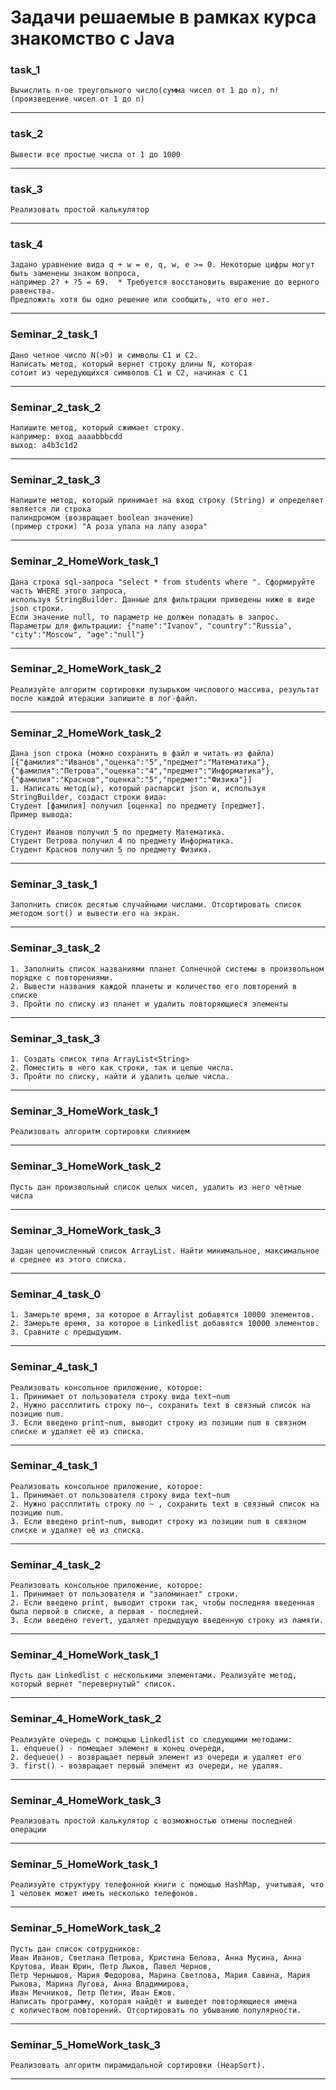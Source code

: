 # Задачи решаемые в рамках курса знакомство с Java

### task_1
    Вычислить n-ое треугольного число(сумма чисел от 1 до n), n! (произведение чисел от 1 до n)
***

### task_2
    Вывести все простые числа от 1 до 1000
***

### task_3
    Реализовать простой калькулятор
***

### task_4
    Задано уравнение вида q + w = e, q, w, e >= 0. Некоторые цифры могут быть заменены знаком вопроса,
    например 2? + ?5 = 69.  * Требуется восстановить выражение до верного равенства.
    Предложить хотя бы одно решение или сообщить, что его нет.
***

### Seminar_2_task_1
    Дано четное число N(>0) и символы C1 и C2.
    Написать метод, который вернет строку длины N, которая
    сотоит из чередующихся символов C1 и C2, начиная с C1
***

### Seminar_2_task_2
    Напишите метод, который сжимает строку.
    например: вход aaaabbbcdd
    выход: a4b3c1d2
***

### Seminar_2_task_3
    Напишите метод, который принимает на вход строку (String) и определяет является ли строка 
    палиндромом (возвращает boolean значение)
    (пример строки) "А роза упала на лапу азора"
***

###  Seminar_2_HomeWork_task_1
    Дана строка sql-запроса "select * from students where ". Сформируйте часть WHERE этого запроса,
    используя StringBuilder. Данные для фильтрации приведены ниже в виде json строки.
    Если значение null, то параметр не должен попадать в запрос.
    Параметры для фильтрации: {"name":"Ivanov", "country":"Russia", "city":"Moscow", "age":"null"}
***

###  Seminar_2_HomeWork_task_2
    Реализуйте алгоритм сортировки пузырьком числового массива, результат после каждой итерации запишите в лог-файл.
***

###  Seminar_2_HomeWork_task_2
    Дана json строка (можно сохранить в файл и читать из файла) [{"фамилия":"Иванов","оценка":"5","предмет":"Математика"},{"фамилия":"Петрова","оценка":"4","предмет":"Информатика"},
    {"фамилия":"Краснов","оценка":"5","предмет":"Физика"}]
    1. Написать метод(ы), который распарсит json и, используя StringBuilder, создаст строки вида:
    Студент [фамилия] получил [оценка] по предмету [предмет].
    Пример вывода:

    Студент Иванов получил 5 по предмету Математика.
    Студент Петрова получил 4 по предмету Информатика.
    Студент Краснов получил 5 по предмету Физика.

***

### Seminar_3_task_1
    Заполнить список десятью случайными числами. Отсортировать список методом sort() и вывести его на экран.
***

### Seminar_3_task_2
    1. Заполнить список названиями планет Солнечной системы в произвольном порядке с повторениями.
    2. Вывести названия каждой планеты и количество его повторений в списке
    3. Пройти по списку из планет и удалить повторяющиеся элементы
 ***

### Seminar_3_task_3
    1. Создать список типа ArrayList<String>
    2. Поместить в него как строки, так и целые числа.
    3. Пройти по списку, найти и удалить целые числа.
***

### Seminar_3_HomeWork_task_1
    Реализовать алгоритм сортировки слиянием
***

### Seminar_3_HomeWork_task_2 
    Пусть дан произвольный список целых чисел, удалить из него чётные числа
***

### Seminar_3_HomeWork_task_3
    Задан целочисленный список ArrayList. Найти минимальное, максимальное и среднее из этого списка.
*** 

### Seminar_4_task_0
    1. Замерьте время, за которое в Arraylist добавятся 10000 элементов.
    2. Замерьте время, за которое в Linkedlist добавятся 10000 элементов.
    3. Сравните с предыдущим.
***

### Seminar_4_task_1
    Реализовать консольное приложение, которое:
    1. Принимает от пользователя строку вида text~num
    2. Нужно рассплитить строку по~, сохранить text в связный список на позицию num.
    3. Если введено print~num, выводит строку из позиции num в связном списке и удаляет её из списка.
***

### Seminar_4_task_1
    Реализовать консольное приложение, которое:
    1. Принимает от пользователя строку вида text~num
    2. Нужно рассплитить строку по ~ , сохранить text в связный список на позицию num.
    3. Если введено print~num, выводит строку из позиции num в связном списке и удаляет её из списка.
***

### Seminar_4_task_2
    Реализовать консольное приложение, которое:
    1. Принимает от пользователя и "запоминает" строки.
    2. Если введено print, выводит строки так, чтобы последняя введенная была первой в списке, а первая - последней.
    3. Если введено revert, удаляет предыдущую введенную строку из памяти.
***

### Seminar_4_HomeWork_task_1 
    Пусть дан Linkedlist с несколькими элементами. Реализуйте метод, который вернет "перевернутый" список.
***

### Seminar_4_HomeWork_task_2
    Реализуйте очередь с помощью Linkedlist со следующими методами:
    1. enqueue() - помещает элемент в конец очереди, 
    2. dequeue() - возвращает первый элемент из очереди и удаляет его
    3. first() - возвращает первый элемент из очереди, не удаляя.
***

### Seminar_4_HomeWork_task_3
    Реализовать простой калькулятор с возможностью отмены последней операции
***

### Seminar_5_HomeWork_task_1
    Реализуйте структуру телефонной книги с помощью HashMap, учитывая, что 1 человек может иметь несколько телефонов.
***

### Seminar_5_HomeWork_task_2
    Пусть дан список сотрудников:
    Иван Иванов, Светлана Петрова, Кристина Белова, Анна Мусина, Анна Крутова, Иван Юрин, Петр Лыков, Павел Чернов,
    Петр Чернышов, Мария Федорова, Марина Светлова, Мария Савина, Мария Рыкова, Марина Лугова, Анна Владимирова,
    Иван Мечников, Петр Петин, Иван Ежов.
    Написать программу, которая найдёт и выведет повторяющиеся имена 
    с количеством повторений. Отсортировать по убыванию популярности.
***

### Seminar_5_HomeWork_task_3
    Реализовать алгоритм пирамидальной сортировки (HeapSort).
***

